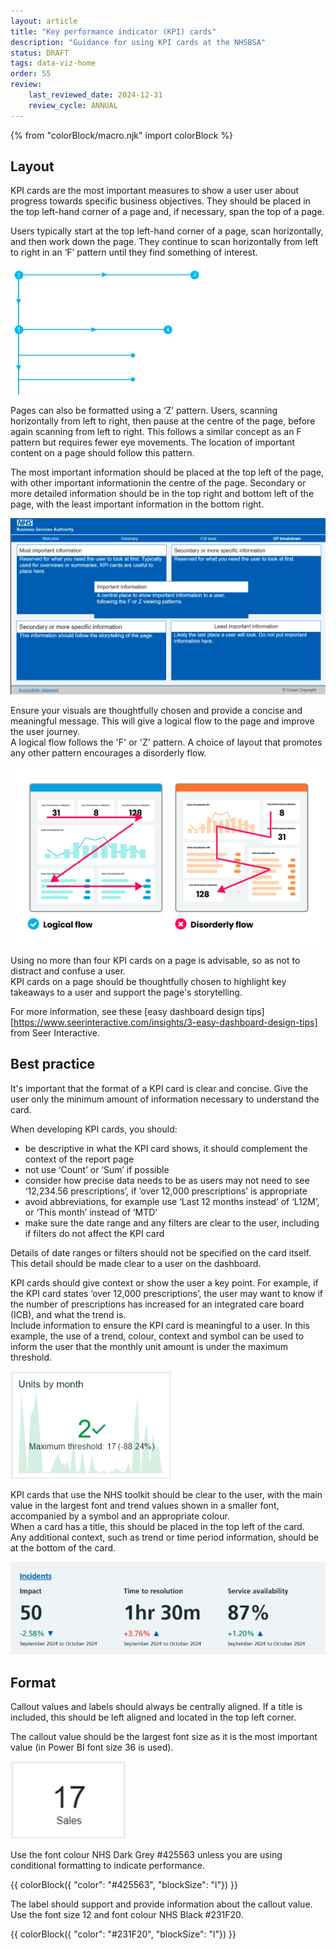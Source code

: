 ```yaml
---
layout: article
title: "Key performance indicator (KPI) cards"
description: "Guidance for using KPI cards at the NHSBSA"
status: DRAFT
tags: data-viz-home
order: 55
review:
    last_reviewed_date: 2024-12-31
    review_cycle: ANNUAL
---
```

{% from "colorBlock/macro.njk" import colorBlock %}
## Layout  
  
KPI cards are the most important measures to show a user user about progress towards specific business objectives. They should be placed in the top left-hand corner of a page and, if necessary, span the top of a page.  
  
Users typically start at the top left-hand corner of a page, scan horizontally, and then work down the page. They continue to scan horizontally from left to right in an ‘F’ pattern until they find something of interest.

![Visual representation of the 'F' pattern](f-pattern.png)

Pages can also be formatted using a ‘Z’ pattern. Users, scanning horizontally from left to right, then pause at the centre of the page, before again scanning from left to right. This follows a similar concept as an F pattern but requires fewer eye movements. The location of important content on a page should follow this pattern.

The most important information should be placed at the top left of the page, with other important informationin the centre of the page. Secondary or more detailed information should be in the top right and bottom left of the page, with the least important information in the bottom right.
  
![Example page showing where information should be located according to importance](info-layout.png)  
  
Ensure your visuals are thoughtfully chosen and provide a concise and meaningful message. This will give a logical flow to the page and improve the user journey.  
A logical flow follows the 'F' or 'Z' pattern. A choice of layout that promotes any other pattern encourages a disorderly flow.  
  
![Example of logical flow versus disorderly flow](logical-flow.png)  
  
Using no more than four KPI cards on a page is advisable, so as not to distract and confuse a user.  
KPI cards on a page should be thoughtfully chosen to highlight key takeaways to a user and support the page's storytelling.  
  
For more information, see these [easy dashboard design tips][https://www.seerinteractive.com/insights/3-easy-dashboard-design-tips] from Seer Interactive.  
  
## Best practice  
  
It's important that the format of a KPI card is clear and concise. Give the user only the minimum amount of information necessary to understand the card.  
  
When developing KPI cards, you should:

- be descriptive in what the KPI card shows, it should complement the context of the report page 
- not use ‘Count’ or ‘Sum’ if possible 
- consider how precise data needs to be as users may not need to see ‘12,234.56 prescriptions’, if ’over 12,000 prescriptions’ is appropriate
- avoid abbreviations, for example use ‘Last 12 months instead’ of ‘L12M’, or ‘This month’ instead of ‘MTD’ 
- make sure the date range and any filters are clear to the user, including if filters do not affect the KPI card  
  
Details of date ranges or filters should not be specified on the card itself. This detail should be made clear to a user on the dashboard.  
  
KPI cards should give context or show the user a key point. For example, if the KPI card states ’over 12,000 prescriptions’, the user may want to know if the number of prescriptions has increased for an integrated care board (ICB), and what the trend is.  
Include information to ensure the KPI card is meaningful to a user. In this example, the use of a trend, colour, context and symbol can be used to inform the user that the monthly unit amount is under the maximum threshold.  
  
![Example KPI card](units-by-month-card.png)  
  
KPI cards that use the NHS toolkit should be clear to the user, with the main value in the largest font and trend values shown in a smaller font, accompanied by a symbol and an appropriate colour.  
When a card has a title, this should be placed in the top left of the card.  
Any additional context, such as trend or time period information, should be at the bottom of the card.
  
![Example KPI cards using NHS toolkit](toolkit-cards.png)  
  
## Format  
  
Callout values and labels should always be centrally aligned. If a title is included, this should be left aligned and located in the top left corner.  
  
The callout value should be the largest font size as it is the most important value (in Power BI font size 36 is used).  

![Example simple KPI card](sales-card.png)  
  
Use the font colour NHS Dark Grey #425563 unless you are using conditional formatting to indicate performance.  
  
 {{ colorBlock({
    "color": "#425563",
    "blockSize": "l"})
}} 
    
The label should support and provide information about the callout value. Use the font size 12 and font colour NHS Black #231F20.  
  
{{ colorBlock({
    "color": "#231F20",
    "blockSize": "l"})
}}
